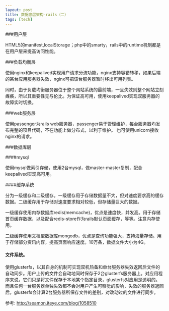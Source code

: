 ```yaml
---
layout: post
title: 数据底层架构-rails（二）
tags: [tech]
---
```


###用户层

HTML5的manifest,localStorage；php中的smarty，rails中的runtime机制都是在用户层来提高访问性能。

###负载均衡层

使用nginx和keepalived实现用户请求分流功能，nginx支持容错转移，如果后端的某台应用服务器失效，nginx可把该台服务器暂时移出可用列表。

同时，由于负载均衡服务器位于整个网站系统的最前端，一旦失效则整个网站立刻瘫痪，所以其重要性无与伦比。为保证高可用，使用keepalived实现双服务器的故障实时切换。

###web服务层

使用passenger为rails web服务器，passenger易于管理维护，每台服务器均发布完整的项目代码，不在功能上做分布式，以利于维护。
也可使用unicorn接收nginx的请求。


###数据库层

####mysql

使用mysql做索引存储，使用2台mysql，做master-master复制，配合keepalived实现高可用。

####缓存系统

分为一级缓存和二级缓存。一级缓存用于存储数据量不大，但对速度要求高的缓存数据。二级缓存用于存储对速度要求相对较低，但存储量巨大的数据。

一级缓存使用内存数据库redis(memcache)，优点是速度快，并发高。用于存储首页缓存数据，以及配合redis-store作为rails默认页面缓存，等等。注意内存使用。

二级缓存使用文档型数据库mongodb，优点是查询功能强大，支持海量存储。用于存储部分资讯内容，提高页面响应速度。10万条，数据文件大小为4G。

#### 文件系统。

使用glusterfs，以其自身的机制可实现双机热备和单台服务器失效返回后文件的自动同步。用户上传的文件会自动地同时保存于2台glusterfs服务器上。对应用程序来说，它们只是将文件保存于本地某个指定目录，glusterfs对应用是透明的。而且任何一台服务器单独失效都不会对用户产生可察觉的影响，失效的服务器返回后，glusterfs会计算2台服务器所保存文件的差别，对改动过的文件进行同步。


参考:
<http://seamon.iteye.com/blog/1058510>
